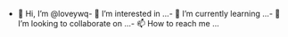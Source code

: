 - 👋 Hi, I’m @loveywq- 👀 I’m interested in ...- 🌱 I’m currently learning ...- 💞️ I’m looking to collaborate on ...- 📫 How to reach me ...<!---loveywq/loveywq is a ✨ special ✨ repository because its `README.md` (this file) appears on your GitHub profile.You can click the Preview link to take a look at your changes.--->
